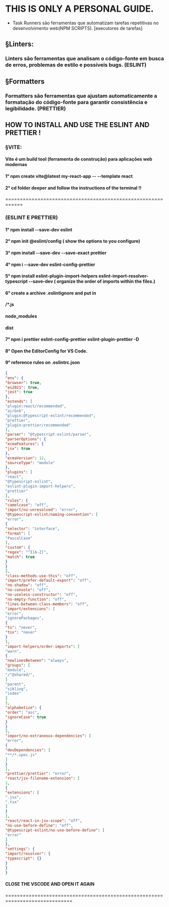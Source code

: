# THIS IS ONLY A PERSONAL GUIDE.

* Task Runners são ferramentas que automatizam tarefas repetitivas no desenvolvimento web(NPM SCRIPTS). [executores de tarefas]

## §Linters:

### Linters são ferramentas que analisam o código-fonte em busca de erros, problemas de estilo e possíveis bugs. (ESLINT)

## §Formatters

### Formatters são ferramentas que ajustam automaticamente a formatação do código-fonte para garantir consistência e legibilidade. (PRETTIER)

## HOW TO INSTALL AND USE THE ESLINT AND PRETTIER !

### §VITE:

#### Vite é um build tool (ferramenta de construção) para aplicações web modernas

#### 1° npm create vite@latest my-react-app -- --template react

#### 2° cd folder deeper and follow the instructions of the terminal !!
============================================================
### (ESLINT E PRETTIER)

#### 1° npm install --save-dev eslint

#### 2° npm init @eslint/config ( show the options to you configure)

#### 3° npm install --save-dev --save-exact prettier

#### 4° npm i --save-dev eslint-config-prettier

#### 5° npm install eslint-plugin-import-helpers eslint-import-resolver-typescript --save-dev ( organize the order of imports within the files.)

#### 6° create a archive .eslintignore and put in
#### /*.js
#### node_modules
#### dist

#### 7° npm i prettier eslint-config-prettier eslint-plugin-prettier -D

#### 8° Open the EditorConfig for VS Code.

#### 9° reference rules on .eslintrc.json
```json
{
"env": {
"browser": true,
"es2021": true,
"jest": true
},
"extends": [
"plugin:react/recommended",
"airbnb",
"plugin:@typescript-eslint/recommended",
"prettier",
"plugin:prettier/recommended"
],
"parser": "@typescript-eslint/parser",
"parserOptions": {
"ecmaFeatures": {
"jsx": true
},
"ecmaVersion": 12,
"sourceType": "module"
},
"plugins": [
"react",
"@typescript-eslint",
"eslint-plugin-import-helpers",
"prettier"
],
"rules": {
"camelcase": "off",
"import/no-unresolved": "error",
"@typescript-eslint/naming-convention": [
"error",
{
"selector": "interface",
"format": [
"PascalCase"
],
"custom": {
"regex": "^I[A-Z]",
"match": true
}
}
],
"class-methods-use-this": "off",
"import/prefer-default-export": "off",
"no-shadow": "off",
"no-console": "off",
"no-useless-constructor": "off",
"no-empty-function": "off",
"lines-between-class-members": "off",
"import/extensions": [
"error",
"ignorePackages",
{
"ts": "never",
"tsx": "never"
}
],
"import-helpers/order-imports": [
"warn",
{
"newlinesBetween": "always",
"groups": [
"module",
"/^@shared/",
[
"parent",
"sibling",
"index"
]
],
"alphabetize": {
"order": "asc",
"ignoreCase": true
}
}
],
"import/no-extraneous-dependencies": [
"error",
{
"devDependencies": [
"**/*.spec.js"
]
}
],
"prettier/prettier": "error",
"react/jsx-filename-extension": [
1,
{
"extensions": [
".jsx",
".tsx"
]
}
],
"react/react-in-jsx-scope": "off",
"no-use-before-define": "off",
"@typescript-eslint/no-use-before-define": [
"error"
]
},
"settings": {
"import/resolver": {
"typescript": {}
}
}
} 
```
#### CLOSE THE VSCODE AND OPEN IT AGAIN
=============================================================================

